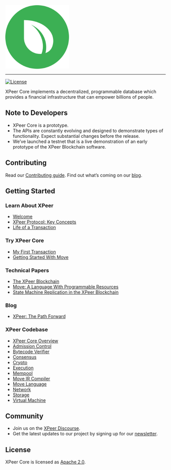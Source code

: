 <a href="https://developers.xpeer.org">
	<img width="200" src="./.assets/xpeer.png" alt="XPeer Logo" />
</a>

<hr/>

[![License](https://img.shields.io/badge/license-Apache-green.svg)](LICENSE.md)

XPeer Core implements a decentralized, programmable database which provides a financial infrastructure that can empower billions of people.

## Note to Developers
* XPeer Core is a prototype.
* The APIs are constantly evolving and designed to demonstrate types of functionality. Expect substantial changes before the release.
* We’ve launched a testnet that is a live demonstration of an early prototype of the XPeer Blockchain software.

## Contributing

Read our [Contributing guide](https://developers.xpeer.org/docs/community/contributing). Find out what’s coming on our [blog](https://developers.xpeer.org/blog/2019/06/18/the-path-forward).

## Getting Started

### Learn About XPeer
* [Welcome](https://developers.xpeer.org/docs/welcome-to-xpeer)
* [XPeer Protocol: Key Concepts](https://developers.xpeer.org/docs/xpeer-protocol)
* [Life of a Transaction](https://developers.xpeer.org/docs/life-of-a-transaction)

### Try XPeer Core
* [My First Transaction](https://developers.xpeer.org/docs/my-first-transaction)
* [Getting Started With Move](https://developers.xpeer.org/docs/move-overview)

### Technical Papers
* [The XPeer Blockchain](https://developers.xpeer.org/docs/the-xpeer-blockchain-paper)
* [Move: A Language With Programmable Resources](https://developers.xpeer.org/docs/move-paper)
* [State Machine Replication in the XPeer Blockchain](https://developers.xpeer.org/docs/state-machine-replication-paper)

### Blog
* [XPeer: The Path Forward](https://developers.xpeer.org/blog/2019/06/18/the-path-forward/)

### XPeer Codebase

* [XPeer Core Overview](https://developers.xpeer.org/docs/xpeer-core-overview)
* [Admission Control](https://developers.xpeer.org/docs/crates/admission-control)
* [Bytecode Verifier](https://developers.xpeer.org/docs/crates/bytecode-verifier)
* [Consensus](https://developers.xpeer.org/docs/crates/consensus)
* [Crypto](https://developers.xpeer.org/docs/crates/crypto)
* [Execution](https://developers.xpeer.org/docs/crates/execution)
* [Mempool](https://developers.xpeer.org/docs/crates/mempool)
* [Move IR Compiler](https://developers.xpeer.org/docs/crates/ir-to-bytecode)
* [Move Language](https://developers.xpeer.org/docs/crates/move-language)
* [Network](https://developers.xpeer.org/docs/crates/network)
* [Storage](https://developers.xpeer.org/docs/crates/storage)
* [Virtual Machine](https://developers.xpeer.org/docs/crates/vm)


## Community

* Join us on the [XPeer Discourse](https://community.xpeer.org).
* Get the latest updates to our project by signing up for our [newsletter](https://developers.xpeer.org/newsletter_form).

## License

XPeer Core is licensed as [Apache 2.0](https://github.com/xpeerchain/xpeerchain/blob/master/LICENSE).
